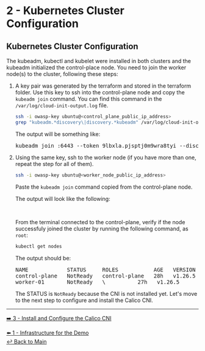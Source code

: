 # 2 - Kubernetes Cluster Configuration

## Kubernetes Cluster Configuration

The kubeadm, kubectl and kubelet were installed in both clusters and the kubeadm initialized the control-place node.
You need to join the worker node(s) to the cluster, following these steps:

1. A key pair was generated by the terraform and stored in the terraform folder. Use this key to ssh into the control-plane node and copy the `kubeadm join` command. You can find this command in the `/var/log/cloud-init-output.log` file.

   ```bash
   ssh -i owasp-key ubuntu@<control_plane_public_ip_address>
   grep "kubeadm.*discovery\|discovery.*kubeadm" /var/log/cloud-init-output.log
   ```
   
   The output will be something like:
   
   <pre>
   kubeadm join <control_plane_private_ip>:6443 --token 9lbxla.pjsptj0m9wra8tyi --discovery-token-ca-cert-hash sha256:bfd99111c1f98dcb4ec225d2ec56fee13d2207057a2811eb67b217be8330c6ed
   </pre>

2. Using the same key, ssh to the worker node (if you have more than one, repeat the step for all of them).

   ```bash
   ssh -i owasp-key ubuntu@<worker_node_public_ip_address>
   ```

   Paste the `kubeadm join` command copied from the control-plane node.

   The output will look like the following:

   <pre>
   
   </pre>

   From the terminal connected to the control-plane, verify if the node successfuly joined the cluster by running the following command, as `root`:

   ```bash
   kubectl get nodes
   ```

   The output should be:

   <pre>
   NAME            STATUS     ROLES           AGE   VERSION
   control-plane   NotReady   control-plane   28h   v1.26.5
   worker-01       NotReady   \<none\>          27h   v1.26.5
   </pre>

   The STATUS is `NotReady` because the CNI is not installed yet. Let's move to the next step to configure and install the Calico CNI.

---

[:arrow_right: 3 - Install and Configure the Calico CNI](/demo/03-calico-installation.md) <br>

[:arrow_left: 1 - Infrastructure for the Demo](/demo/01-infrastructure.md)  
[:leftwards_arrow_with_hook: Back to Main](/README.md)  